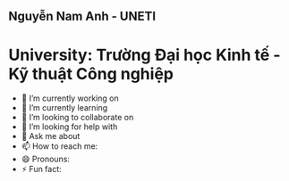 ## Nguyễn Nam Anh - UNETI

# University: Trường Đại học Kinh tế - Kỹ thuật Công nghiệp

- 🔭 I’m currently working on
- 🌱 I’m currently learning
- 👯 I’m looking to collaborate on
- 🤔 I’m looking for help with
- 💬 Ask me about
- 📫 How to reach me:
- 😄 Pronouns:
- ⚡ Fun fact: 
